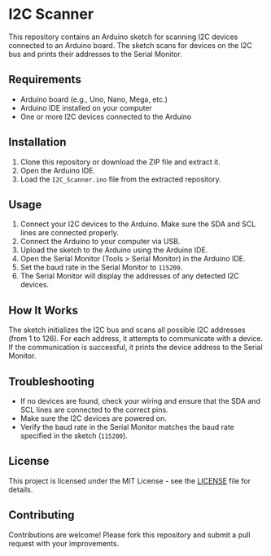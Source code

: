 # I2C Scanner

This repository contains an Arduino sketch for scanning I2C devices connected to an Arduino board. The sketch scans for devices on the I2C bus and prints their addresses to the Serial Monitor.

## Requirements

- Arduino board (e.g., Uno, Nano, Mega, etc.)
- Arduino IDE installed on your computer
- One or more I2C devices connected to the Arduino

## Installation

1. Clone this repository or download the ZIP file and extract it.
2. Open the Arduino IDE.
3. Load the `I2C_Scanner.ino` file from the extracted repository.

## Usage

1. Connect your I2C devices to the Arduino. Make sure the SDA and SCL lines are connected properly.
2. Connect the Arduino to your computer via USB.
3. Upload the sketch to the Arduino using the Arduino IDE.
4. Open the Serial Monitor (Tools > Serial Monitor) in the Arduino IDE.
5. Set the baud rate in the Serial Monitor to `115200`.
6. The Serial Monitor will display the addresses of any detected I2C devices.

## How It Works

The sketch initializes the I2C bus and scans all possible I2C addresses (from 1 to 126). For each address, it attempts to communicate with a device. If the communication is successful, it prints the device address to the Serial Monitor.

## Troubleshooting

- If no devices are found, check your wiring and ensure that the SDA and SCL lines are connected to the correct pins.
- Make sure the I2C devices are powered on.
- Verify the baud rate in the Serial Monitor matches the baud rate specified in the sketch (`115200`).

## License

This project is licensed under the MIT License - see the [LICENSE](LICENSE) file for details.

## Contributing

Contributions are welcome! Please fork this repository and submit a pull request with your improvements.
